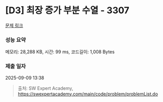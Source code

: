 # [D3] 최장 증가 부분 수열 - 3307 

[문제 링크](https://swexpertacademy.com/main/code/problem/problemDetail.do?contestProbId=AWBOKg-a6l0DFAWr) 

### 성능 요약

메모리: 28,288 KB, 시간: 99 ms, 코드길이: 1,008 Bytes

### 제출 일자

2025-09-09 13:38



> 출처: SW Expert Academy, https://swexpertacademy.com/main/code/problem/problemList.do